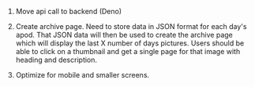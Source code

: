 1) Move api call to backend (Deno)

2) Create archive page. Need to store data in JSON format for each day's apod. That JSON data will then be used to create the archive page which will display the last X number of days pictures. Users should be able to click on a thumbnail and get a single page for that image with heading and description.

3) Optimize for mobile and smaller screens.